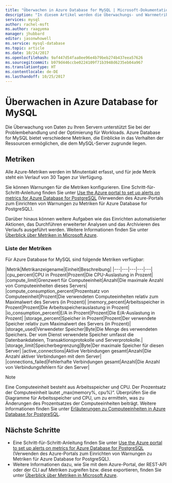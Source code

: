 ```yaml
---
title: "Überwachen in Azure Database for MySQL | Microsoft-Dokumentation"
description: "In diesem Artikel werden die Überwachungs- und Warnmetriken (CPU, Grenzwerte, Speicher, Verbindungsstatistiken und Ähnliches) für Azure Database for MySQL beschrieben."
services: mysql
author: rachel-msft
ms.author: raagyema
manager: jhubbard
editor: jasonwhowell
ms.service: mysql-database
ms.topic: article
ms.date: 10/24/2017
ms.openlocfilehash: 9af447d54faa8ee96e4b79beb274b437eea57626
ms.sourcegitcommit: b979d446ccbe0224109f71b3948d6235eb04a967
ms.translationtype: HT
ms.contentlocale: de-DE
ms.lasthandoff: 10/25/2017
---
```

# <a name="monitoring-in-azure-database-for-mysql"></a>Überwachen in Azure Database for MySQL
Die Überwachung von Daten zu Ihren Servern unterstützt Sie bei der Problembehandlung und der Optimierung für Workloads. Azure Database for MySQL bietet verschiedene Metriken, die Einblicke in das Verhalten der Ressourcen ermöglichen, die dem MySQL-Server zugrunde liegen. 

## <a name="metrics"></a>Metriken
Alle Azure-Metriken werden im Minutentakt erfasst, und für jede Metrik steht ein Verlauf von 30 Tagen zur Verfügung. 

Sie können Warnungen für die Metriken konfigurieren. Eine Schritt-für-Schritt-Anleitung finden Sie unter [Use the Azure portal to set up alerts on metrics for Azure Database for PostgreSQL](howto-alert-on-metric.md) (Verwenden des Azure-Portals zum Einrichten von Warnungen zu Metriken für Azure Database for PostgreSQL). 

Darüber hinaus können weitere Aufgaben wie das Einrichten automatisierter Aktionen, das Durchführen erweiterter Analysen und das Archivieren des Verlaufs ausgeführt werden. Weitere Informationen finden Sie unter [Überblick über Metriken in Microsoft Azure](../monitoring-and-diagnostics/monitoring-overview-metrics.md).

### <a name="list-of-metrics"></a>Liste der Metriken
Für Azure Database for MySQL sind folgende Metriken verfügbar:

|Metrik|Metrikanzeigename|Einheit|Beschreibung|
|---|---|---|---|---|
|cpu_percent|CPU in Prozent|Prozent|Die CPU-Auslastung in Prozent|
|compute_limit|Grenzwert für Computeeinheit|Anzahl|Die maximale Anzahl von Computeeinheiten dieses Servers|
|compute_consumption_percent|Prozentsatz von Computeeinheit|Prozent|Die verwendeten Computeeinheiten relativ zum Maximalwert des Servers (in Prozent)|
|memory_percent|Arbeitsspeicher in Prozent|Prozent|Die Arbeitsspeicherauslastung in Prozent|
|io_consumption_percent|E/A in Prozent|Prozent|Die E/A-Auslastung in Prozent|
|storage_percent|Speicher in Prozent|Prozent|Der verwendete Speicher relativ zum Maximalwert des Servers (in Prozent)|
|storage_used|Verwendeter Speicher|Byte|Die Menge des verwendeten Speichers. Der vom Dienst verwendete Speicher umfasst die Datenbankdateien, Transaktionsprotokolle und Serverprotokolle.|
|storage_limit|Speicherbegrenzung|Byte|Der maximale Speicher für diesen Server|
|active_connections|Aktive Verbindungen gesamt|Anzahl|Die Anzahl aktiver Verbindungen mit dem Server|
|connections_failed|Fehlerhafte Verbindungen gesamt|Anzahl|Die Anzahl von Verbindungsfehlern für den Server|


> [!NOTE]
> Eine Computeeinheit besteht aus Arbeitsspeicher und CPU. Der Prozentsatz der Computeeinheit lautet „max(memory%, cpu%)“. Überprüfen Sie die Diagramme für Arbeitsspeicher und CPU, um zu ermitteln, was zu Änderungen des Prozentsatzes der Computeeinheiten beiträgt. Weitere Informationen finden Sie unter [Erläuterungen zu Computeeinheiten in Azure Database for PostgreSQL](concepts-compute-unit-and-storage.md).

## <a name="next-steps"></a>Nächste Schritte
- Eine Schritt-für-Schritt-Anleitung finden Sie unter [Use the Azure portal to set up alerts on metrics for Azure Database for PostgreSQL](howto-alert-on-metric.md) (Verwenden des Azure-Portals zum Einrichten von Warnungen zu Metriken für Azure Database for PostgreSQL). 
- Weitere Informationen dazu, wie Sie mit dem Azure-Portal, der REST-API oder der CLI auf Metriken zugreifen bzw. diese exportieren, finden Sie unter [Überblick über Metriken in Microsoft Azure](../monitoring-and-diagnostics/monitoring-overview-metrics.md).
